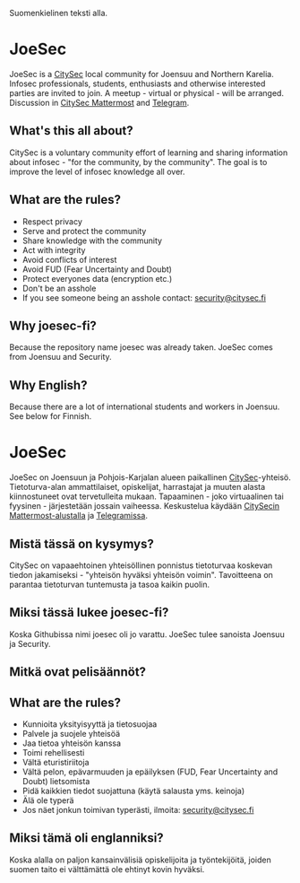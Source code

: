 Suomenkielinen teksti alla.

# JoeSec

JoeSec is a [CitySec](https://citysec.fi/) local community for Joensuu and Northern Karelia. Infosec professionals, students, enthusiasts and otherwise interested parties are invited to join. A meetup - virtual or physical - will be arranged. Discussion in [CitySec Mattermost](https://citysec.disobey.fi/citysec/channels/citysec-joesec) and [Telegram](https://t.me/joesec).

## What's this all about?

CitySec is a voluntary community effort of learning and sharing information about infosec - "for the community, by the community". The goal is to improve the level of infosec knowledge all over.

## What are the rules?

* Respect privacy
* Serve and protect the community
* Share knowledge with the community
* Act with integrity
* Avoid conflicts of interest
* Avoid FUD (Fear Uncertainty and Doubt)
* Protect everyones data (encryption etc.)
* Don't be an asshole
* If you see someone being an asshole contact: security@citysec.fi

## Why joesec-fi?

Because the repository name joesec was already taken. JoeSec comes from Joensuu and Security.

## Why English?

Because there are a lot of international students and workers in Joensuu. See below for Finnish.

# JoeSec

JoeSec on Joensuun ja Pohjois-Karjalan alueen paikallinen [CitySec](https://citysec.fi/)-yhteisö. Tietoturva-alan ammattilaiset, opiskelijat, harrastajat ja muuten alasta kiinnostuneet ovat tervetulleita mukaan. Tapaaminen - joko virtuaalinen tai fyysinen - järjestetään jossain vaiheessa. Keskustelua käydään [CitySecin Mattermost-alustalla](https://citysec.disobey.fi/citysec/channels/citysec-joesec) ja [Telegramissa](https://t.me/joesec).

## Mistä tässä on kysymys?

CitySec on vapaaehtoinen yhteisöllinen ponnistus tietoturvaa koskevan tiedon jakamiseksi - "yhteisön hyväksi yhteisön voimin". Tavoitteena on parantaa tietoturvan tuntemusta ja tasoa kaikin puolin.

## Miksi tässä lukee joesec-fi?

Koska Githubissa nimi joesec oli jo varattu. JoeSec tulee sanoista Joensuu ja Security.

## Mitkä ovat pelisäännöt?

## What are the rules?

* Kunnioita yksityisyyttä ja tietosuojaa
* Palvele ja suojele yhteisöä
* Jaa tietoa yhteisön kanssa
* Toimi rehellisesti
* Vältä eturistiriitoja
* Vältä pelon, epävarmuuden ja epäilyksen (FUD, Fear Uncertainty and Doubt) lietsomista
* Pidä kaikkien tiedot suojattuna (käytä salausta yms. keinoja)
* Älä ole typerä
* Jos näet jonkun toimivan typerästi, ilmoita: security@citysec.fi

## Miksi tämä oli englanniksi?

Koska alalla on paljon kansainvälisiä opiskelijoita ja työntekijöitä, joiden suomen taito ei välttämättä ole ehtinyt kovin hyväksi. 
